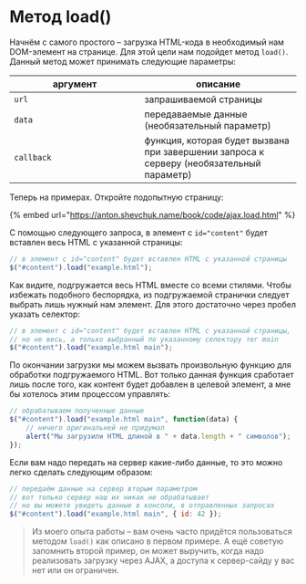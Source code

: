 # Метод load()

Начнём с самого простого – загрузка HTML-кода в необходимый нам DOM-элемент на странице. Для этой цели нам подойдет метод `load()`. Данный метод может принимать следующие параметры:

<table data-header-hidden><thead><tr><th width="213">аргумент</th><th>описание</th></tr></thead><tbody><tr><td><code>url</code></td><td>запрашиваемой страницы</td></tr><tr><td><code>data</code></td><td>передаваемые данные (необязательный параметр)</td></tr><tr><td><code>callback</code></td><td>функция, которая будет вызвана при завершении запроса к серверу (необязательный параметр)</td></tr></tbody></table>

Теперь на примерах. Откройте подопытную страницу:

{% embed url="https://anton.shevchuk.name/book/code/ajax.load.html" %}

С помощью следующего запроса, в элемент с `id="content"` будет вставлен весь HTML с указанной страницы:

```javascript
// в элемент с id="content" будет вставлен HTML с указанной страницы
$("#content").load("example.html");
```

Как видите, подгружается весь HTML вместе со всеми стилями. Чтобы избежать подобного беспорядка, из подгружаемой странички следует выбрать лишь нужный нам элемент. Для этого достаточно через пробел указать селектор:

```javascript
// в элемент с id="content" будет вставлен HTML с указанной страницы,
// но не весь, а только выбранный по указанному селектору тег main
$("#content").load("example.html main");
```

По окончании загрузки мы можем вызвать произвольную функцию для обработки подгружаемого HTML. Вот только данная функция сработает лишь после того, как контент будет добавлен в целевой элемент, а мне бы хотелось этим процессом управлять:

```javascript
// обрабатываем полученные данные
$("#content").load("example.html main", function(data) {
    // ничего оригинальней не придумал
    alert("Мы загрузили HTML длиной в " + data.length + " символов");
});
```

Если вам надо передать на сервер какие-либо данные, то это можно легко сделать следующим образом:

```javascript
// передаём данные на сервер вторым параметром
// вот только сервер наш их никак не обрабатывает
// но вы можете увидеть данные в консоли, в отправленных запросах
$("#content").load("example.html main", { id: 42 });
```

> Из моего опыта работы – вам очень часто придётся пользоваться методом `load()` как описано в первом примере. А ещё советую запомнить второй пример, он может выручить, когда надо реализовать загрузку через AJAX, а доступа к сервер-сайду у вас нет или он ограничен.

